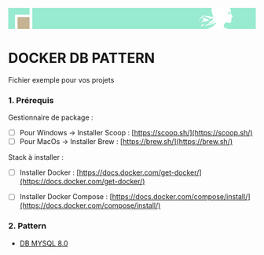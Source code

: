 ![separe](https://github.com/studoo-app/.github/blob/main/profile/studoo-banner-logo.png)
# DOCKER DB PATTERN

Fichier exemple pour vos projets

### 1. Prérequis

Gestionnaire de package :

- [ ] Pour Windows -> Installer Scoop : [https://scoop.sh/](https://scoop.sh/)
- [ ] Pour MacOs -> Installer Brew : [https://brew.sh/](https://brew.sh/)

Stack à installer :
- [ ] Installer Docker : [https://docs.docker.com/get-docker/](https://docs.docker.com/get-docker/)
- [ ] Installer Docker Compose : [https://docs.docker.com/compose/install/](https://docs.docker.com/compose/install/)


### 2. Pattern

- [DB MYSQL 8.0](https://github.com/studoo-app/docker-db-pattern/tree/main/mysql-8.0)
